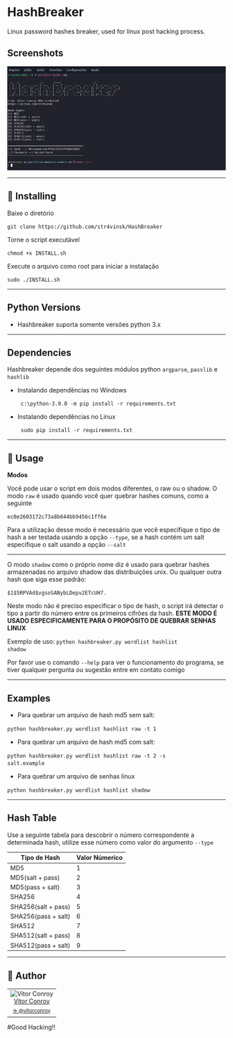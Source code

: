 # HashBreaker
Linux password hashes breaker, used for linux post hacking process.

## Screenshots

![Screenshot](./Screenshot.png)

---

## 💾 Installing

Baixe o diretório
```
git clone https://github.com/str4vinsk/HashBreaker
```
Torne o script executável
```
chmod +x INSTALL.sh
```
Execute o arquivo como root para iniciar a instalação
```
sudo ./INSTALL.sh
```

---

## Python Versions

 - Hashbreaker suporta somente versões python 3.x


---


## Dependencies

Hashbreaker depende dos seguintes módulos python <code>argparse</code>, <code>passlib</code> e <code>hashlib</code>

 - Instalando dependências no Windows
 
        c:\python-3.9.0 -m pip install -r requirements.txt
        
 - Instalando dependências no Linux
        
        sudo pip install -r requirements.txt
        
---

## 🔨 Usage

<b>Modos</b>

Você pode usar o script em dois modos diferentes, o raw ou o shadow.
O modo <code>raw</code> é usado quando você quer quebrar hashes comuns, como a seguinte

    ec0e2603172c73a8b644bb9456c1ff6e

Para a utilização desse modo é necessário que você especifique o tipo de hash a ser testada usando a opção <code>--type</code>,
se a hash contém um salt especifique o salt usando a opção <code>--salt</code>

---

O modo <code>shadow</code> como o próprio nome diz é usado para quebrar hashes armazenadas no arquivo shadow das distribuições unix. Ou qualquer outra 
hash que siga esse padrão:

    $1$5RPVAd$vgsoSANybLDepv2ETcUH7.

Neste modo não é preciso especificar o tipo de hash, o script irá detectar o tipo a partir do número
entre os primeiros cifrões da hash. <b>ESTE MODO É USADO ESPECIFICAMENTE PARA O PROPÓSITO DE QUEBRAR SENHAS LINUX</b>

Exemplo de uso:
<code>python hashbreaker.py wordlist hashlist shadow</code>


Por favor use o comando <code>--help</code> para ver o funcionamento do programa, se tiver qualquer pergunta ou sugestão entre em contato comigo

---

## Examples

 - Para quebrar um arquivo de hash md5 sem salt:
        
<code>python hashbreaker.py wordlist hashlist raw -t 1</code>
        
 - Para quebrar um arquivo de hash md5 com salt:

<code>python hashbreaker.py wordlist hashlist raw -t 2 -s salt.example</code>

 - Para quebrar um arquivo de senhas linux
 
<code>python hashbreaker.py wordlist hashlist shadow</code>

---


## Hash Table

Use a seguinte tabela para descobrir o número correspondente a determinada hash, utilize esse número como valor do argumento <code>--type</code>

| Tipo de Hash  | Valor Númerico |
| ------------- | -------------  |
  MD5           |          1     
  MD5(salt + pass) |       2
  MD5(pass + salt)|        3
  SHA256       |           4
  SHA256(salt + pass) |    5
  SHA256(pass + salt) |    6
  SHA512       |           7
  SHA512(salt + pass) |    8
  SHA512(pass + salt)|     9


---
 
## 📖 Author
<table>
  <tr>
    <td  align=center>
        <img src="https://avatars0.githubusercontent.com/u/64869691?s=460&u=55a251a576b8f0a784a65c555a6da34eefeb9f1a&v=4" width="100px" alt="Vitor Conroy">
        <a href="https://github.com/str4vinsk">
          <br>
            Vitor Conroy
          </br>
        </a>
        <sub>
          <a href="https://www.instagram.com/vitorconroy/" alt="instagram">
            ☕️ @vitorconroy
          </a>
        </sub>
    </td>
  </tr>
</table>


#Good Hacking!!

